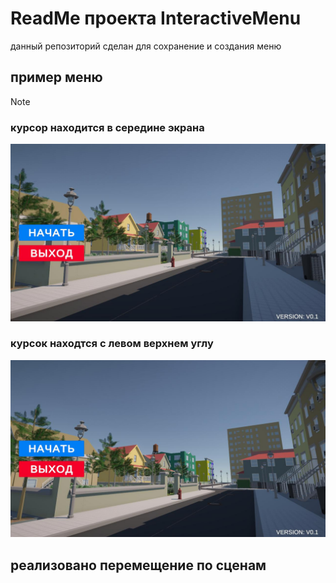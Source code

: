 # ReadMe проекта InteractiveMenu
данный репозиторий сделан для сохранение и создания меню</br>
## пример меню
> [!NOTE]
> ### курсор находится в середине экрана
> 
> ![картинка меню1](/Assets/Images/readMe/menu1.jpg)
> 
> ### курсок находтся с левом верхнем углу
> 
![картинка меню2](/Assets/Images/readMe/menu2.jpg)

## реализовано перемещение по сценам
